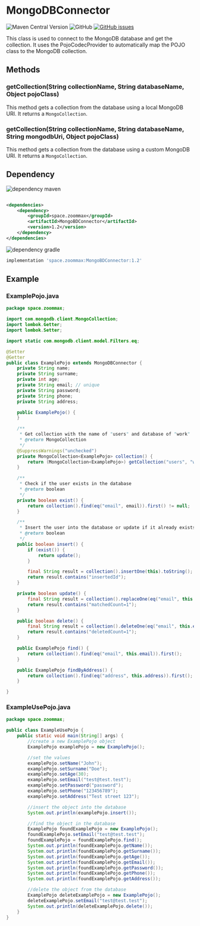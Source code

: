 # MongoDBConnector

![Maven Central Version](https://img.shields.io/maven-central/v/space.zoommax/MongoDBConnector?style=plastic)
![GitHub](https://img.shields.io/github/license/ZooMMaX/MongoDBConnector?style=plastic)
[![GitHub issues](https://img.shields.io/github/issues/ZooMMaX/MongoDBConnector?style=plastic)](https://github.com/ZooMMaX/MongoDBConnector/issues)

This class is used to connect to the MongoDB database and get the collection. It uses the PojoCodecProvider to automatically map the POJO class to the MongoDB collection.

## Methods

### getCollection(String collectionName, String databaseName, Object pojoClass)

This method gets a collection from the database using a local MongoDB URI. It returns a `MongoCollection`.

### getCollection(String collectionName, String databaseName, String mongodbUri, Object pojoClass)

This method gets a collection from the database using a custom MongoDB URI. It returns a `MongoCollection`.

## Dependency

![dependency maven](https://img.shields.io/badge/DEPENDENCY-Maven-C71A36?style=plastic&logo=apachemaven)

```xml

<dependencies>
    <dependency>
        <groupId>space.zoommax</groupId>
        <artifactId>MongoBDConnector</artifactId>
        <version>1.2</version>
    </dependency>
</dependencies>
```

![dependency gradle](https://img.shields.io/badge/DEPENDENCY-Gradle-02303A?style=plastic&logo=gradle)
```groovy
implementation 'space.zoommax:MongoBDConnector:1.2'
```

## Example

### ExamplePojo.java

```java
package space.zoommax;

import com.mongodb.client.MongoCollection;
import lombok.Getter;
import lombok.Setter;

import static com.mongodb.client.model.Filters.eq;

@Setter
@Getter
public class ExamplePojo extends MongoDBConnector {
    private String name;
    private String surname;
    private int age;
    private String email; // unique
    private String password;
    private String phone;
    private String address;

    public ExamplePojo() {
    }

    /**
     * Get collection with the name of "users" and database of "work"
     * @return MongoCollection
     */
    @SuppressWarnings("unchecked")
    private MongoCollection<ExamplePojo> collection() {
        return (MongoCollection<ExamplePojo>) getCollection("users", "work", this);
    }

    /**
     * Check if the user exists in the database
     * @return boolean
     */
    private boolean exist() {
        return collection().find(eq("email", email)).first() != null;
    }

    /**
     * Insert the user into the database or update if it already exists
     * @return boolean
     */
    public boolean insert() {
        if (exist()) {
            return update();
        }

        final String result = collection().insertOne(this).toString();
        return result.contains("insertedId");
    }

    private boolean update() {
        final String result = collection().replaceOne(eq("email", this.email), this).toString();
        return result.contains("matchedCount=1");
    }

    public boolean delete() {
        final String result = collection().deleteOne(eq("email", this.email)).toString();
        return result.contains("deletedCount=1");
    }

    public ExamplePojo find() {
        return collection().find(eq("email", this.email)).first();
    }

    public ExamplePojo findByAddress() {
        return collection().find(eq("address", this.address)).first();
    }

}
```

### ExampleUsePojo.java

```java
package space.zoommax;

public class ExampleUsePojo {
    public static void main(String[] args) {
        //create a new ExamplePojo object
        ExamplePojo examplePojo = new ExamplePojo();

        //set the values
        examplePojo.setName("John");
        examplePojo.setSurname("Doe");
        examplePojo.setAge(30);
        examplePojo.setEmail("test@test.test");
        examplePojo.setPassword("password");
        examplePojo.setPhone("123456789");
        examplePojo.setAddress("Test street 123");

        //insert the object into the database
        System.out.println(examplePojo.insert());

        //find the object in the database
        ExamplePojo foundExamplePojo = new ExamplePojo();
        foundExamplePojo.setEmail("test@test.test");
        foundExamplePojo = foundExamplePojo.find();
        System.out.println(foundExamplePojo.getName());
        System.out.println(foundExamplePojo.getSurname());
        System.out.println(foundExamplePojo.getAge());
        System.out.println(foundExamplePojo.getEmail());
        System.out.println(foundExamplePojo.getPassword());
        System.out.println(foundExamplePojo.getPhone());
        System.out.println(foundExamplePojo.getAddress());

        //delete the object from the database
        ExamplePojo deleteExamplePojo = new ExamplePojo();
        deleteExamplePojo.setEmail("test@test.test");
        System.out.println(deleteExamplePojo.delete());
    }
}
```
